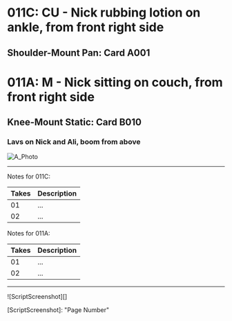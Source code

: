 # 011C: CU - Nick rubbing lotion on ankle, from front right side
## Shoulder-Mount Pan: Card A001

# 011A: M - Nick sitting on couch, from front right side
## Knee-Mount Static: Card B010

### Lavs on Nick and Ali, boom from above

![A_Photo][]

----

Notes for 011C: 

| Takes | Description |
|:---|:----|
| 01 | ... |
| 02 | ... |

Notes for 011A: 

| Takes | Description |
|:---|:----|
| 01 | ... |
| 02 | ... |

----

![ScriptScreenshot][]


[A_Photo]:  images/11C11A.JPG

[ScriptScreenshot]: "Page Number"